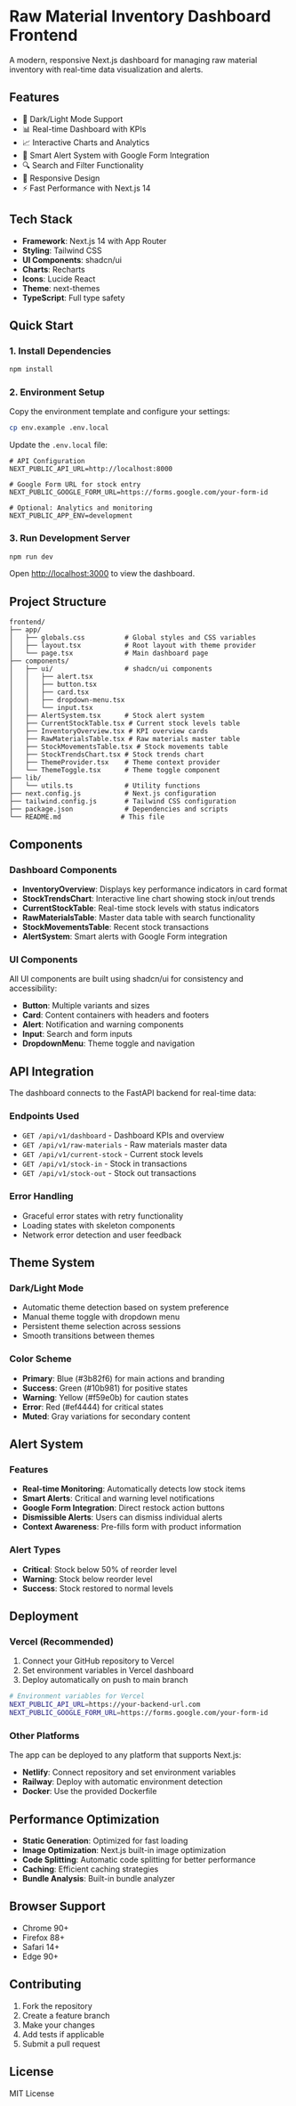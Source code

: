 # Raw Material Inventory Dashboard Frontend

A modern, responsive Next.js dashboard for managing raw material inventory with real-time data visualization and alerts.

## Features

- 🌙 Dark/Light Mode Support
- 📊 Real-time Dashboard with KPIs
- 📈 Interactive Charts and Analytics
- 🚨 Smart Alert System with Google Form Integration
- 🔍 Search and Filter Functionality
- 📱 Responsive Design
- ⚡ Fast Performance with Next.js 14

## Tech Stack

- **Framework**: Next.js 14 with App Router
- **Styling**: Tailwind CSS
- **UI Components**: shadcn/ui
- **Charts**: Recharts
- **Icons**: Lucide React
- **Theme**: next-themes
- **TypeScript**: Full type safety

## Quick Start

### 1. Install Dependencies

```bash
npm install
```

### 2. Environment Setup

Copy the environment template and configure your settings:

```bash
cp env.example .env.local
```

Update the `.env.local` file:

```env
# API Configuration
NEXT_PUBLIC_API_URL=http://localhost:8000

# Google Form URL for stock entry
NEXT_PUBLIC_GOOGLE_FORM_URL=https://forms.google.com/your-form-id

# Optional: Analytics and monitoring
NEXT_PUBLIC_APP_ENV=development
```

### 3. Run Development Server

```bash
npm run dev
```

Open [http://localhost:3000](http://localhost:3000) to view the dashboard.

## Project Structure

```
frontend/
├── app/
│   ├── globals.css          # Global styles and CSS variables
│   ├── layout.tsx           # Root layout with theme provider
│   └── page.tsx             # Main dashboard page
├── components/
│   ├── ui/                  # shadcn/ui components
│   │   ├── alert.tsx
│   │   ├── button.tsx
│   │   ├── card.tsx
│   │   ├── dropdown-menu.tsx
│   │   └── input.tsx
│   ├── AlertSystem.tsx      # Stock alert system
│   ├── CurrentStockTable.tsx # Current stock levels table
│   ├── InventoryOverview.tsx # KPI overview cards
│   ├── RawMaterialsTable.tsx # Raw materials master table
│   ├── StockMovementsTable.tsx # Stock movements table
│   ├── StockTrendsChart.tsx # Stock trends chart
│   ├── ThemeProvider.tsx    # Theme context provider
│   └── ThemeToggle.tsx      # Theme toggle component
├── lib/
│   └── utils.ts             # Utility functions
├── next.config.js           # Next.js configuration
├── tailwind.config.js       # Tailwind CSS configuration
├── package.json             # Dependencies and scripts
└── README.md               # This file
```

## Components

### Dashboard Components

- **InventoryOverview**: Displays key performance indicators in card format
- **StockTrendsChart**: Interactive line chart showing stock in/out trends
- **CurrentStockTable**: Real-time stock levels with status indicators
- **RawMaterialsTable**: Master data table with search functionality
- **StockMovementsTable**: Recent stock transactions
- **AlertSystem**: Smart alerts with Google Form integration

### UI Components

All UI components are built using shadcn/ui for consistency and accessibility:

- **Button**: Multiple variants and sizes
- **Card**: Content containers with headers and footers
- **Alert**: Notification and warning components
- **Input**: Search and form inputs
- **DropdownMenu**: Theme toggle and navigation

## API Integration

The dashboard connects to the FastAPI backend for real-time data:

### Endpoints Used

- `GET /api/v1/dashboard` - Dashboard KPIs and overview
- `GET /api/v1/raw-materials` - Raw materials master data
- `GET /api/v1/current-stock` - Current stock levels
- `GET /api/v1/stock-in` - Stock in transactions
- `GET /api/v1/stock-out` - Stock out transactions

### Error Handling

- Graceful error states with retry functionality
- Loading states with skeleton components
- Network error detection and user feedback

## Theme System

### Dark/Light Mode

- Automatic theme detection based on system preference
- Manual theme toggle with dropdown menu
- Persistent theme selection across sessions
- Smooth transitions between themes

### Color Scheme

- **Primary**: Blue (#3b82f6) for main actions and branding
- **Success**: Green (#10b981) for positive states
- **Warning**: Yellow (#f59e0b) for caution states
- **Error**: Red (#ef4444) for critical states
- **Muted**: Gray variations for secondary content

## Alert System

### Features

- **Real-time Monitoring**: Automatically detects low stock items
- **Smart Alerts**: Critical and warning level notifications
- **Google Form Integration**: Direct restock action buttons
- **Dismissible Alerts**: Users can dismiss individual alerts
- **Context Awareness**: Pre-fills form with product information

### Alert Types

- **Critical**: Stock below 50% of reorder level
- **Warning**: Stock below reorder level
- **Success**: Stock restored to normal levels

## Deployment

### Vercel (Recommended)

1. Connect your GitHub repository to Vercel
2. Set environment variables in Vercel dashboard
3. Deploy automatically on push to main branch

```bash
# Environment variables for Vercel
NEXT_PUBLIC_API_URL=https://your-backend-url.com
NEXT_PUBLIC_GOOGLE_FORM_URL=https://forms.google.com/your-form-id
```

### Other Platforms

The app can be deployed to any platform that supports Next.js:

- **Netlify**: Connect repository and set environment variables
- **Railway**: Deploy with automatic environment detection
- **Docker**: Use the provided Dockerfile

## Performance Optimization

- **Static Generation**: Optimized for fast loading
- **Image Optimization**: Next.js built-in image optimization
- **Code Splitting**: Automatic code splitting for better performance
- **Caching**: Efficient caching strategies
- **Bundle Analysis**: Built-in bundle analyzer

## Browser Support

- Chrome 90+
- Firefox 88+
- Safari 14+
- Edge 90+

## Contributing

1. Fork the repository
2. Create a feature branch
3. Make your changes
4. Add tests if applicable
5. Submit a pull request

## License

MIT License
